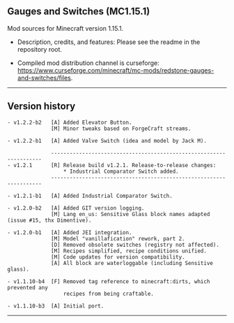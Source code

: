 
## Gauges and Switches (MC1.15.1)

Mod sources for Minecraft version 1.15.1.

- Description, credits, and features: Please see the readme in the repository root.

- Compiled mod distribution channel is curseforge: https://www.curseforge.com/minecraft/mc-mods/redstone-gauges-and-switches/files.

----
## Version history

    - v1.2.2-b2   [A] Added Elevator Button.
                  [M] Minor tweaks based on ForgeCraft streams.

    - v1.2.2-b1   [A] Added Valve Switch (idea and model by Jack M).

                  -------------------------------------------------------------------
    - v1.2.1      [R] Release build v1.2.1. Release-to-release changes:
                      * Industrial Comparator Switch added.
                  -------------------------------------------------------------------

    - v1.2.1-b1   [A] Added Industrial Comparator Switch.

    - v1.2.0-b2   [A] Added GIT version logging.
                  [M] Lang en_us: Sensitive Glass block names adapted (issue #15, thx Dimentive).

    - v1.2.0-b1   [A] Added JEI integration.
                  [M] Model "vanillafication" rework, part 2.
                  [D] Removed obsolete switches (registry not affected).
                  [M] Recipes simplified, recipe conditions unified.
                  [M] Code updates for version compatibility.
                  [A] All block are waterloggable (including Sensitive glass).

    - v1.1.10-b4  [F] Removed tag reference to minecraft:dirts, which prevented any
                      recipes from being craftable.

    - v1.1.10-b3  [A] Initial port.

----
